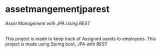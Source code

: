 # assetmangementjparest
<h6>Asset Management with JPA Using REST</h6>

<p>This project is made to keep track of Assigned assets to employees.
This project is made using Spring boot, JPA with REST </p>
